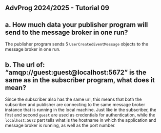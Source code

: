 ## AdvProg 2024/2025 - Tutorial 09

## a. How much data your publisher program will send to the message broker in one run?  

The publisher program sends 5 `UserCreatedEventMessage` objects to the message broker in one run.

## b. The url of: “amqp://guest:guest@localhost:5672” is the same as in the subscriber program, what does it mean? 

Since the subscriber also has the same url, this means that both the subscriber and publisher are connecting to the same message broker instance that is running in the local machine. Just like in the subscriber, the first and second `guest` are used as credentials for authentication, while the `localhost:5672` part tells what is the hostname in which the application and message broker is running, as well as the port number.